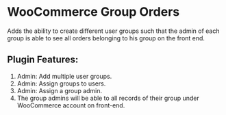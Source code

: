# WooCommerce Group Orders
Adds the ability to create different user groups such that the admin of each group is able to see all orders belonging to his group on the front end.

## Plugin Features:
1. Admin: Add multiple user groups.
2. Admin: Assign groups to users.
3. Admin: Assign a group admin.
4. The group admins will be able to all records of their group under WooCommerce account on front-end.
